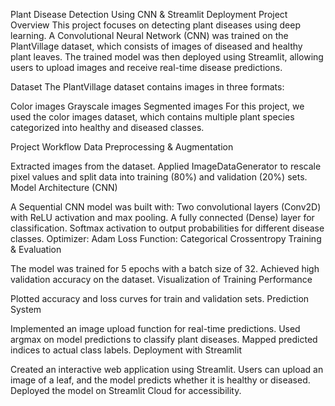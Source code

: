 Plant Disease Detection Using CNN & Streamlit Deployment
Project Overview
This project focuses on detecting plant diseases using deep learning. A Convolutional Neural Network (CNN) was trained on the PlantVillage dataset, which consists of images of diseased and healthy plant leaves. The trained model was then deployed using Streamlit, allowing users to upload images and receive real-time disease predictions.

Dataset
The PlantVillage dataset contains images in three formats:

Color images
Grayscale images
Segmented images
For this project, we used the color images dataset, which contains multiple plant species categorized into healthy and diseased classes.

Project Workflow
Data Preprocessing & Augmentation

Extracted images from the dataset.
Applied ImageDataGenerator to rescale pixel values and split data into training (80%) and validation (20%) sets.
Model Architecture (CNN)

A Sequential CNN model was built with:
Two convolutional layers (Conv2D) with ReLU activation and max pooling.
A fully connected (Dense) layer for classification.
Softmax activation to output probabilities for different disease classes.
Optimizer: Adam
Loss Function: Categorical Crossentropy
Training & Evaluation

The model was trained for 5 epochs with a batch size of 32.
Achieved high validation accuracy on the dataset.
Visualization of Training Performance

Plotted accuracy and loss curves for train and validation sets.
Prediction System

Implemented an image upload function for real-time predictions.
Used argmax on model predictions to classify plant diseases.
Mapped predicted indices to actual class labels.
Deployment with Streamlit

Created an interactive web application using Streamlit.
Users can upload an image of a leaf, and the model predicts whether it is healthy or diseased.
Deployed the model on Streamlit Cloud for accessibility.
